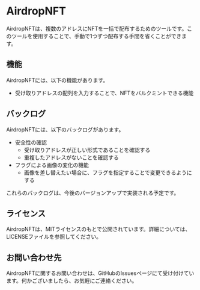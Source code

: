 # AirdropNFT

AirdropNFTは、複数のアドレスにNFTを一括で配布するためのツールです。このツールを使用することで、手動で1つずつ配布する手間を省くことができます。

## 機能

AirdropNFTには、以下の機能があります。

- 受け取りアドレスの配列を入力することで、NFTをバルクミントできる機能

## バックログ

AirdropNFTには、以下のバックログがあります。

- 安全性の確認
    - 受け取りアドレスが正しい形式であることを確認する
    - 重複したアドレスがないことを確認する
- フラグによる画像の変化の機能
    - 画像を差し替えたい場合に、フラグを指定することで変更できるようにする

これらのバックログは、今後のバージョンアップで実装される予定です。

## ライセンス

AirdropNFTは、MITライセンスのもとで公開されています。詳細については、LICENSEファイルを参照してください。

## お問い合わせ先

AirdropNFTに関するお問い合わせは、GitHubのIssuesページにて受け付けています。何かございましたら、お気軽にご連絡ください。
